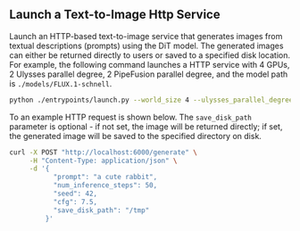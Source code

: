 ## Launch a Text-to-Image Http Service

Launch an HTTP-based text-to-image service that generates images from textual descriptions (prompts) using the DiT model. 
The generated images can either be returned directly to users or saved to a specified disk location.
For example, the following command launches a HTTP service with 4 GPUs, 2 Ulysses parallel degree, 2 PipeFusion parallel degree, and the model path is `./models/FLUX.1-schnell`.

```bash
python ./entrypoints/launch.py --world_size 4 --ulysses_parallel_degree 2 --pipefusion_parallel_degree 2 --model_path /your_model_path/FLUX.1-schnell
```


To an example HTTP request is shown below. The `save_disk_path` parameter is optional - if not set, the image will be returned directly; if set, the generated image will be saved to the specified directory on disk.

```bash
curl -X POST "http://localhost:6000/generate" \
     -H "Content-Type: application/json" \
     -d '{
           "prompt": "a cute rabbit",
           "num_inference_steps": 50,
           "seed": 42,
           "cfg": 7.5, 
           "save_disk_path": "/tmp"
         }'
```
